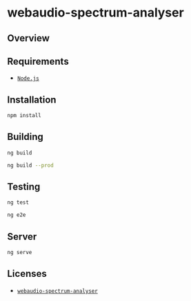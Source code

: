 # webaudio-spectrum-analyser

## Overview

## Requirements

- [`Node.js`](https://nodejs.org/)

## Installation

```bash
npm install
```

## Building

```bash
ng build
```

```bash
ng build --prod
```

## Testing

```bash
ng test
```

```bash
ng e2e
```

## Server

```bash
ng serve
```

## Licenses

* [`webaudio-spectrum-analyser`](LICENSE)
